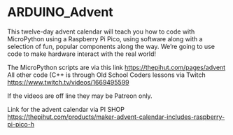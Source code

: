 # ARDUINO_Advent

This twelve-day advent calendar will teach you how to code with MicroPython using a Raspberry Pi Pico, 
using software along with a selection of fun, popular components along the way. 
We’re going to use code to make hardware interact with the real world!


The MicroPython scripts are via this link  https://thepihut.com/pages/advent
All other code (C++ is through Old School Coders lessons via Twitch  https://www.twitch.tv/videos/1669495599

If the videos are off line they may be Patreon only. 

Link for the advent calendar via PI SHOP https://thepihut.com/products/maker-advent-calendar-includes-raspberry-pi-pico-h
